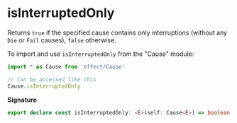# isInterruptedOnly

Returns `true` if the specified cause contains only interruptions (without
any `Die` or `Fail` causes), `false` otherwise.

To import and use `isInterruptedOnly` from the "Cause" module:

```ts
import * as Cause from 'effect/Cause'

// Can be accessed like this
Cause.isInterruptedOnly
```

**Signature**

```ts
export declare const isInterruptedOnly: <E>(self: Cause<E>) => boolean
```
